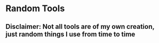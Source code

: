 # Random Tools

## Disclaimer: Not all tools are of my own creation, just random things I use from time to time

